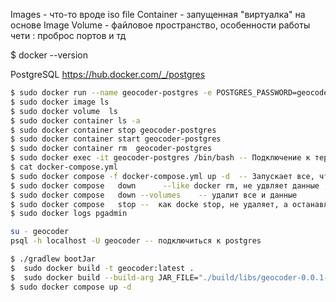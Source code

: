 Images - что-то вроде iso file
Container - запущенная "виртуалка" на основе Image
Volume - файловое пространство, особенности работы чети : проброс портов и тд

$ docker --version

PostgreSQL
https://hub.docker.com/_/postgres

```bash
$ sudo docker run --name geocoder-postgres -e POSTGRES_PASSWORD=geocoder -d postgres:15
$ sudo docker image ls
$ sudo docker volume  ls
$ sudo docker container ls -a
$ sudo docker container stop geocoder-postgres
$ sudo docker container start geocoder-postgres
$ sudo docker container rm  geocoder-postgres
$ sudo docker exec -it geocoder-postgres /bin/bash -- Подключение к териминалке в docker
$ cat docker-compose.yml
$ sudo docker compose -f docker-compose.yml up -d  -- Запускает все, что в файле
$ sudo docker compose   down      --like docker rm, не удвляет данные , те volumes
$ sudo docker compose   down --volumes    -- удалит все и данные
$ sudo docker compose   stop --  как docke stop, не удаляет, а останавливает
$ sudo docker logs pgadmin

su - geocoder
psql -h localhost -U geocoder -- подключиться к postgres
```

```bash
$ ./gradlew bootJar
$  sudo docker build -t geocoder:latest .
$  sudo docker build --build-arg JAR_FILE="./build/libs/geocoder-0.0.1-SNAPSHOT.jar" -t geocoder:latest .
$ sudo docker compose up -d
```
